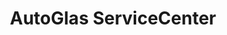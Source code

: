 ---
title: "AutoGlas ServiceCenter"
url: /bremerhaven/autoglas-servicecenter/
shop: Autowerkstatt
---